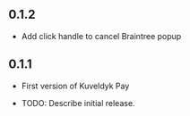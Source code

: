 ## 0.1.2

* Add click handle to cancel Braintree popup

## 0.1.1

* First version of Kuveldyk Pay

* TODO: Describe initial release.

